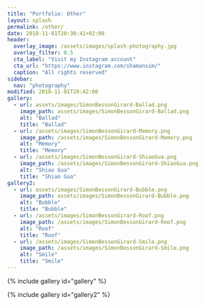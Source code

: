 ```yaml
---
title: "Portfolio: Other"
layout: splash
permalink: /other/
date: 2018-11-01T20:30:41+02:00
header:
  overlay_image: /assets/images/splash-photography.jpg
  overlay_filter: 0.5
  cta_label: "Visit my Instagram account"
  cta_url: "https://www.instagram.com/shamansim/"
  caption: "All rights reserved"
sidebar:
  nav: "photography"
modified: 2018-11-01T20:42:00
gallery:
  - url: assets/images/SimonBessonGirard-Ballad.png
    image_path: assets/images/SimonBessonGirard-Ballad.png
    alt: "Ballad"
    title: "Ballad"
  - url: /assets/images/SimonBessonGirard-Memory.png
    image_path: /assets/images/SimonBessonGirard-Memory.png
    alt: "Memory"
    title: "Memory"
  - url: /assets/images/SimonBessonGirard-ShiaoGua.png
    image_path: /assets/images/SimonBessonGirard-ShiaoGua.png
    alt: "Shiao Gua"
    title: "Shiao Gua"
gallery2:
  - url: assets/images/SimonBessonGirard-Bubble.png
    image_path: assets/images/SimonBessonGirard-Bubble.png
    alt: "Bubble"
    title: "Bubble"
  - url: /assets/images/SimonBessonGirard-Roof.png
    image_path: /assets/images/SimonBessonGirard-Roof.png
    alt: "Roof"
    title: "Roof"
  - url: /assets/images/SimonBessonGirard-Smile.png
    image_path: /assets/images/SimonBessonGirard-Smile.png
    alt: "Smile"
    title: "Smile"
---
```


{% include gallery id="gallery" %}

{% include gallery id="gallery2" %}